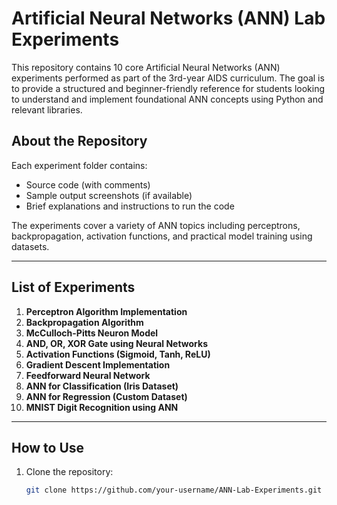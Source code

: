 # Artificial Neural Networks (ANN) Lab Experiments

This repository contains 10 core Artificial Neural Networks (ANN) experiments performed as part of the 3rd-year AIDS curriculum. The goal is to provide a structured and beginner-friendly reference for students looking to understand and implement foundational ANN concepts using Python and relevant libraries.

## About the Repository

Each experiment folder contains:
- Source code (with comments)
- Sample output screenshots (if available)
- Brief explanations and instructions to run the code

The experiments cover a variety of ANN topics including perceptrons, backpropagation, activation functions, and practical model training using datasets.

---

## List of Experiments

1. **Perceptron Algorithm Implementation**
2. **Backpropagation Algorithm**
3. **McCulloch-Pitts Neuron Model**
4. **AND, OR, XOR Gate using Neural Networks**
5. **Activation Functions (Sigmoid, Tanh, ReLU)**
6. **Gradient Descent Implementation**
7. **Feedforward Neural Network**
8. **ANN for Classification (Iris Dataset)**
9. **ANN for Regression (Custom Dataset)**
10. **MNIST Digit Recognition using ANN**

---

## How to Use

1. Clone the repository:
   ```bash
   git clone https://github.com/your-username/ANN-Lab-Experiments.git
   
